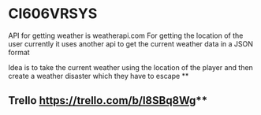 # CI606VRSYS 

API for getting weather is weatherapi.com
For getting the location of the user currently it uses another api to get the current weather data in a JSON format

Idea is to take the current weather using the location of the player and then create a weather disaster which they have to escape 
**
## Trello https://trello.com/b/l8SBq8Wg**

